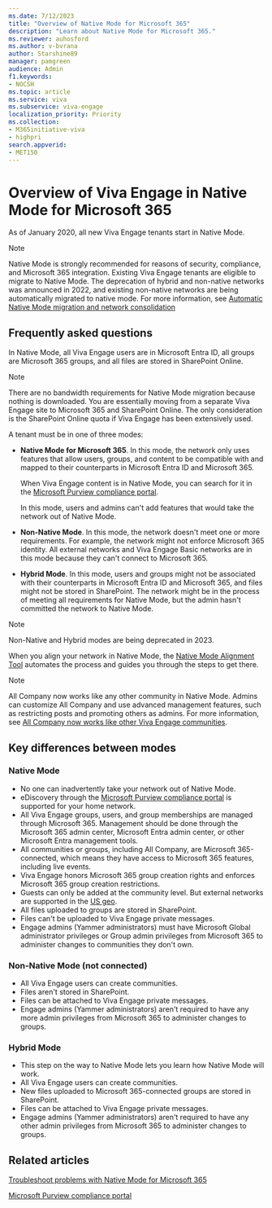 ```yaml
---
ms.date: 7/12/2023
title: "Overview of Native Mode for Microsoft 365"
description: "Learn about Native Mode for Microsoft 365."
ms.reviewer: auhosford
ms.author: v-bvrana
author: Starshine89
manager: pamgreen
audience: Admin
f1.keywords:
- NOCSH
ms.topic: article
ms.service: viva
ms.subservice: viva-engage
localization_priority: Priority
ms.collection:  
- M365initiative-viva
- highpri
search.appverid:
- MET150
---
```


# Overview of Viva Engage in Native Mode for Microsoft 365 

As of January 2020, all new Viva Engage tenants start in Native Mode.

 > [!NOTE]
> Native Mode is strongly recommended for reasons of security, compliance, and Microsoft 365 integration. Existing Viva Engage tenants are eligible to migrate to Native Mode. The deprecation of hybrid and non-native networks was announced in 2022, and existing non-native networks are being automatically migrated to native mode. For more information, see [Automatic Native Mode migration and network consolidation](/Viva/engage/automatic-migration-native-mode.md)

## Frequently asked questions

In Native Mode, all Viva Engage users are in Microsoft Entra ID, all groups are Microsoft 365 groups, and all files are stored in SharePoint Online.

 > [!NOTE]
> There are no bandwidth requirements for Native Mode migration because nothing is downloaded. You are essentially moving from a separate Viva Engage site to Microsoft 365 and SharePoint Online. The only consideration is the SharePoint Online quota if Viva Engage has been extensively used.

A tenant must be in one of three modes:

- **Native Mode for Microsoft 365**. In this mode, the network only uses features that allow users, groups, and content to be compatible with and mapped to their counterparts in Microsoft Entra ID and Microsoft 365.

  When Viva Engage content is in Native Mode, you can search for it in the [Microsoft Purview compliance portal](https://go.microsoft.com/fwlink/?linkid=2132455).
  
  In this mode, users and admins can't add features that would take the network out of Native Mode.

- **Non-Native Mode**. In this mode, the network doesn't meet one or more requirements. For example, the network might not enforce Microsoft 365 identity. All external networks and Viva Engage Basic networks are in this mode because they can't connect to Microsoft 365.

- **Hybrid Mode**. In this mode, users and groups might not be associated with their counterparts in Microsoft Entra ID and Microsoft 365, and files might not be stored in SharePoint. The network might be in the process of meeting all requirements for Native Mode, but the admin hasn't committed the network to Native Mode.

> [!NOTE]
> Non-Native and Hybrid modes are being deprecated in 2023.


When you align your network in Native Mode, the [Native Mode Alignment Tool](./native-mode-guide.md) automates the process and guides you through the steps to get there.

 > [!NOTE]
> All Company now works like any other community in Native Mode. Admins can customize All Company and use advanced management features, such as restricting posts and promoting others as admins. For more information, see [All Company now works like other Viva Engage communities](/viva/engage/manage-viva-engage-groups/all-company-community).

## Key differences between modes

### Native Mode

- No one can inadvertently take your network out of Native Mode.
- eDiscovery through the [Microsoft Purview compliance portal](https://go.microsoft.com/fwlink/?linkid=2132455) is supported for your home network.
- All Viva Engage groups, users, and group memberships are managed through Microsoft 365. Management should be done through the Microsoft 365 admin center, Microsoft Entra admin center, or other Microsoft Entra management tools.
- All communities or groups, including All Company, are Microsoft 365-connected, which means they have access to Microsoft 365 features, including live events.
- Viva Engage honors Microsoft 365 group creation rights and enforces Microsoft 365 group creation restrictions.
- Guests can only be added at the community level. But external networks are supported in the [US geo](/viva/engage/manage-security-and-compliance/security-and-compliance).
- All files uploaded to groups are stored in SharePoint.
- Files can't be uploaded to Viva Engage private messages.
- Engage admins (Yammer administrators) must have Microsoft Global administrator privileges or Group admin privileges from Microsoft 365 to administer changes to communities they don't own.

### Non-Native Mode (not connected)

- All Viva Engage users can create communities.
- Files aren't stored in SharePoint.
- Files can be attached to Viva Engage private messages.
- Engage admins (Yammer administrators) aren't required to have any more admin privileges from Microsoft 365 to administer changes to groups.

### Hybrid Mode

- This step on the way to Native Mode lets you learn how Native Mode will work.
- All Viva Engage users can create communities.
- New files uploaded to Microsoft 365-connected groups are stored in SharePoint.
- Files can be attached to Viva Engage private messages.
- Engage admins (Yammer administrators) aren't required to have any other admin privileges from Microsoft 365 to administer changes to groups.

## Related articles

[Troubleshoot problems with Native Mode for Microsoft 365](./troubleshoot-native-mode.md)

[Microsoft Purview compliance portal](https://go.microsoft.com/fwlink/?linkid=2132455)
